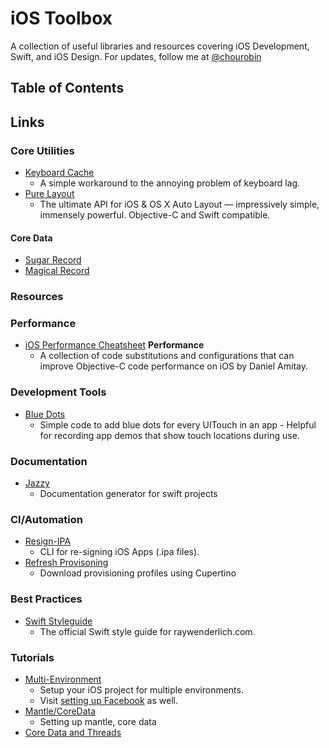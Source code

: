 # iOS Toolbox

A collection of useful libraries and resources covering iOS Development, Swift, and iOS Design. For updates, follow me at [@chourobin](twitter.com/chourobin)

## Table of Contents

## Links

### Core Utilities

- [Keyboard Cache](https://github.com/mbrandonw/UIResponder-KeyboardCache)
  - A simple workaround to the annoying problem of keyboard lag.
- [Pure Layout](https://github.com/smileyborg/PureLayout)
  - The ultimate API for iOS & OS X Auto Layout — impressively simple, immensely powerful. Objective-C and Swift compatible.

#### Core Data

- [Sugar Record](https://github.com/SugarRecord/SugarRecord)
- [Magical Record](https://github.com/magicalpanda/MagicalRecord)

### Resources

### Performance

- [iOS Performance Cheatsheet](https://github.com/danielamitay/iOS-App-Performance-Cheatsheet) **Performance**
  - A collection of code substitutions and configurations that can improve Objective-C code performance on iOS by Daniel Amitay.

### Development Tools

- [Blue Dots](https://github.com/adamwulf/ios-uitouch-bluedots)
  - Simple code to add blue dots for every UITouch in an app - Helpful for recording app demos that show touch locations during use.

### Documentation

- [Jazzy](https://github.com/realm/jazzy)
  - Documentation generator for swift projects

### CI/Automation

- [Resign-IPA](https://github.com/talk-to/resign-ipa)
  - CLI for re-signing iOS Apps (.ipa files).
- [Refresh Provisoning](https://gist.github.com/fabb/5deb483caec8e0336484)
  - Download provisioning profiles using Cupertino

### Best Practices

- [Swift Styleguide](https://github.com/raywenderlich/swift-style-guide)
  - The official Swift style guide for raywenderlich.com.

### Tutorials

- [Multi-Environment](http://stackoverflow.com/questions/10796159/manage-ios-enterprise-developer-program)
  - Setup your iOS project for multiple environments.
  - Visit [setting up Facebook](http://stackoverflow.com/questions/22304558/ios-different-bundle-ids-map-to-the-same-app) as well.
- [Mantle/CoreData](http://chroman.me/blog/)
  - Setting up mantle, core data
- [Core Data and Threads](http://www.cimgf.com/2011/05/04/core-data-and-threads-without-the-headache/)
